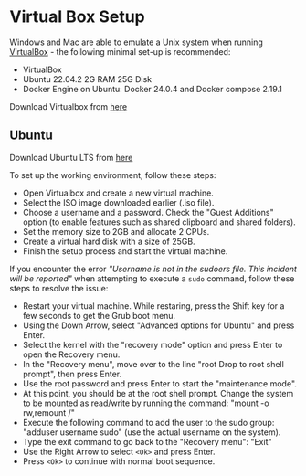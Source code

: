 

# Virtual Box Setup

Windows and Mac are able to emulate a Unix system when running [VirtualBox](https://www.virtualbox.org/) - the following minimal set-up is recommended:

-   VirtualBox
-   Ubuntu 22.04.2 2G RAM 25G Disk
-   Docker Engine on Ubuntu: Docker 24.0.4 and Docker compose 2.19.1

Download Virtualbox from [here](https://www.virtualbox.org/)

## Ubuntu

Download Ubuntu LTS from [here](https://ubuntu.com/download/desktop)

To set up the working environment, follow these steps:
-   Open Virtualbox and create a new virtual machine.
-   Select the ISO image downloaded earlier (.iso file).
-   Choose a username and a password. Check the "Guest Additions" option (to enable features such as shared clipboard and shared folders).
-   Set the memory size to 2GB and allocate 2 CPUs.
-   Create a virtual hard disk with a size of 25GB.
-   Finish the setup process and start the virtual machine.

If you encounter the error _"Username is not in the sudoers file. This incident will be reported"_ when attempting to execute a `sudo` command, follow these steps to resolve the issue:

-   Restart your virtual machine. While restaring, press the Shift key for a few seconds to get the Grub boot menu.
-   Using the Down Arrow, select "Advanced options for Ubuntu" and press Enter.
-   Select the kernel with the "recovery mode" option and press Enter to open the Recovery menu.
-   In the "Recovery menu", move over to the line "root Drop to root shell prompt", then press Enter.
-   Use the root password and press Enter to start the "maintenance mode".
-   At this point, you should be at the root shell prompt. Change the system to be mounted as read/write by running the command: "mount -o rw,remount /"
-   Execute the following command to add the user to the sudo group: "adduser username sudo" (use the actual username on the system).
-   Type the exit command to go back to the "Recovery menu": "Exit"
-   Use the Right Arrow to select `<Ok>` and press Enter.
-   Press `<Ok>` to continue with normal boot sequence.
